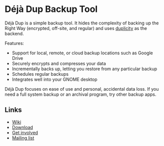 # Déjà Dup Backup Tool

Déjà Dup is a simple backup tool. It hides the complexity of backing up the
Right Way (encrypted, off-site, and regular) and uses
[duplicity](http://duplicity.nongnu.org/) as the backend.

Features:
 * Support for local, remote, or cloud backup locations such as Google Drive
 * Securely encrypts and compresses your data
 * Incrementally backs up, letting you restore from any particular backup
 * Schedules regular backups
 * Integrates well into your GNOME desktop

Déjà Dup focuses on ease of use and personal, accidental data loss.
If you need a full system backup or an archival program, try other backup apps.

## Links

 * [Wiki](https://wiki.gnome.org/Apps/DejaDup)
 * [Download](https://wiki.gnome.org/Apps/DejaDup/Download)
 * [Get involved](https://wiki.gnome.org/Apps/DejaDup/GettingInvolved)
 * [Mailing list](https://mail.gnome.org/mailman/listinfo/deja-dup-list)

